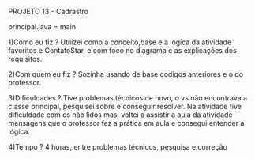 PROJETO 13 - Cadrastro

principal.java = main

1)Como eu fiz ?
Utilizei como a conceito,base e a lógica da atividade favoritos e ContatoStar, e com foco no diagrama e as explicações dos requisitos.

2)Com quem eu fiz ?
Sozinha usando de base codigos anteriores e o do professor.

3)Dificuldades ?
Tive problemas técnicos de novo, o vs não encontrava a classe principal, pesquisei sobre e conseguir resolver. Na atividade tive dificuldade com os não lidos mas, voltei a assistir a aula da atividade mensagens que o professor fez a prática em aula e consegui entender a lógica.

4)Tempo ?
4 horas, entre problemas técnicos, pesquisa e correção

